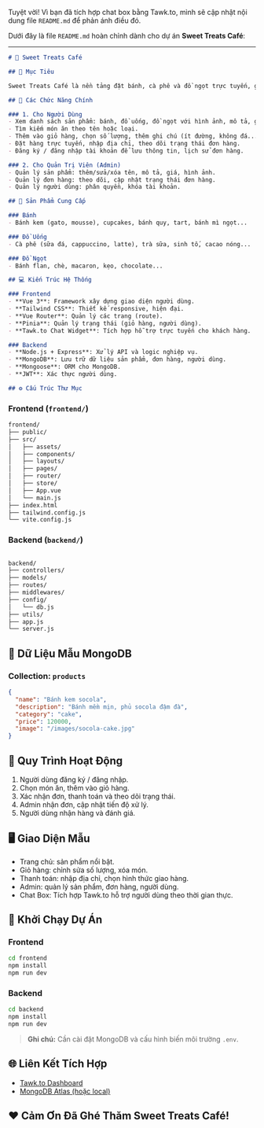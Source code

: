 Tuyệt vời! Vì bạn đã tích hợp chat box bằng Tawk.to, mình sẽ cập nhật nội dung file `README.md` để phản ánh điều đó.

Dưới đây là file `README.md` hoàn chỉnh dành cho dự án **Sweet Treats Café**:

---

```markdown
# 🧁 Sweet Treats Café 

## 🎯 Mục Tiêu

Sweet Treats Café là nền tảng đặt bánh, cà phê và đồ ngọt trực tuyến, giúp khách hàng dễ dàng lựa chọn và đặt món ăn yêu thích từ các cửa hàng địa phương. Giao diện hiện đại, thân thiện, tối ưu cho cả máy tính và điện thoại.

## 🧩 Các Chức Năng Chính

### 1. Cho Người Dùng
- Xem danh sách sản phẩm: bánh, đồ uống, đồ ngọt với hình ảnh, mô tả, giá.
- Tìm kiếm món ăn theo tên hoặc loại.
- Thêm vào giỏ hàng, chọn số lượng, thêm ghi chú (ít đường, không đá...).
- Đặt hàng trực tuyến, nhập địa chỉ, theo dõi trạng thái đơn hàng.
- Đăng ký / đăng nhập tài khoản để lưu thông tin, lịch sử đơn hàng.

### 2. Cho Quản Trị Viên (Admin)
- Quản lý sản phẩm: thêm/sửa/xóa tên, mô tả, giá, hình ảnh.
- Quản lý đơn hàng: theo dõi, cập nhật trạng thái đơn hàng.
- Quản lý người dùng: phân quyền, khóa tài khoản.

## 🍩 Sản Phẩm Cung Cấp

### Bánh
- Bánh kem (gato, mousse), cupcakes, bánh quy, tart, bánh mì ngọt...

### Đồ Uống
- Cà phê (sữa đá, cappuccino, latte), trà sữa, sinh tố, cacao nóng...

### Đồ Ngọt
- Bánh flan, chè, macaron, kẹo, chocolate...

## 💻 Kiến Trúc Hệ Thống

### Frontend
- **Vue 3**: Framework xây dựng giao diện người dùng.
- **Tailwind CSS**: Thiết kế responsive, hiện đại.
- **Vue Router**: Quản lý các trang (route).
- **Pinia**: Quản lý trạng thái (giỏ hàng, người dùng).
- **Tawk.to Chat Widget**: Tích hợp hỗ trợ trực tuyến cho khách hàng.

### Backend
- **Node.js + Express**: Xử lý API và logic nghiệp vụ.
- **MongoDB**: Lưu trữ dữ liệu sản phẩm, đơn hàng, người dùng.
- **Mongoose**: ORM cho MongoDB.
- **JWT**: Xác thực người dùng.

## ⚙️ Cấu Trúc Thư Mục
```

### Frontend (`frontend/`)
```bash
frontend/
├── public/
├── src/
│   ├── assets/
│   ├── components/
│   ├── layouts/
│   ├── pages/
│   ├── router/
│   ├── store/
│   ├── App.vue
│   └── main.js
├── index.html
├── tailwind.config.js
└── vite.config.js

```

### Backend (`backend/`)
```bash

backend/
├── controllers/
├── models/
├── routes/
├── middlewares/
├── config/
│   └── db.js
├── utils/
├── app.js
└── server.js

````

## 🧪 Dữ Liệu Mẫu MongoDB

### Collection: `products`
```json
{
  "name": "Bánh kem socola",
  "description": "Bánh mềm mịn, phủ socola đậm đà",
  "category": "cake",
  "price": 120000,
  "image": "/images/socola-cake.jpg"
}
````

## 📱 Quy Trình Hoạt Động

1. Người dùng đăng ký / đăng nhập.
2. Chọn món ăn, thêm vào giỏ hàng.
3. Xác nhận đơn, thanh toán và theo dõi trạng thái.
4. Admin nhận đơn, cập nhật tiến độ xử lý.
5. Người dùng nhận hàng và đánh giá.

## 🖥️ Giao Diện Mẫu

* Trang chủ: sản phẩm nổi bật.
* Giỏ hàng: chỉnh sửa số lượng, xóa món.
* Thanh toán: nhập địa chỉ, chọn hình thức giao hàng.
* Admin: quản lý sản phẩm, đơn hàng, người dùng.
* Chat Box: Tích hợp Tawk.to hỗ trợ người dùng theo thời gian thực.

## 🚀 Khởi Chạy Dự Án

### Frontend

```bash
cd frontend
npm install
npm run dev
```

### Backend

```bash
cd backend
npm install
npm run dev
```

> **Ghi chú:** Cần cài đặt MongoDB và cấu hình biến môi trường `.env`.

## 🌐 Liên Kết Tích Hợp

* [Tawk.to Dashboard](https://dashboard.tawk.to/)
* [MongoDB Atlas (hoặc local)](https://www.mongodb.com/atlas)

## ❤️ Cảm Ơn Đã Ghé Thăm Sweet Treats Café!

```

